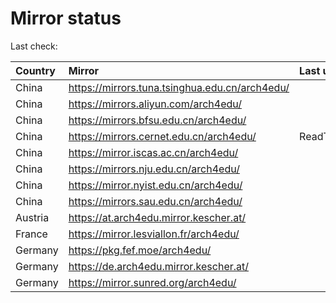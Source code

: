 <script src="./time.js"></script>
# Mirror status
Last check: <script type="text/javascript">localize(1744399155.0867133);</script>

|Country|Mirror|Last update|
|:------|:-----|:----------|
|China|https://mirrors.tuna.tsinghua.edu.cn/arch4edu/|<script type="text/javascript">localize(1744354038);</script>|
|China|https://mirrors.aliyun.com/arch4edu/|<script type="text/javascript">localize(1744354038);</script>|
|China|https://mirrors.bfsu.edu.cn/arch4edu/|<script type="text/javascript">localize(1744354038);</script>|
|China|https://mirrors.cernet.edu.cn/arch4edu/|ReadTimeout|
|China|https://mirror.iscas.ac.cn/arch4edu/|<script type="text/javascript">localize(1744354038);</script>|
|China|https://mirrors.nju.edu.cn/arch4edu/|<script type="text/javascript">localize(1744267563);</script>|
|China|https://mirror.nyist.edu.cn/arch4edu/|<script type="text/javascript">localize(1744354038);</script>|
|China|https://mirrors.sau.edu.cn/arch4edu/|<script type="text/javascript">localize(1731653531);</script>|
|Austria|https://at.arch4edu.mirror.kescher.at/|<script type="text/javascript">localize(1744354038);</script>|
|France|https://mirror.lesviallon.fr/arch4edu/|<script type="text/javascript">localize(1744354038);</script>|
|Germany|https://pkg.fef.moe/arch4edu/|<script type="text/javascript">localize(1744354038);</script>|
|Germany|https://de.arch4edu.mirror.kescher.at/|<script type="text/javascript">localize(1744354038);</script>|
|Germany|https://mirror.sunred.org/arch4edu/|<script type="text/javascript">localize(1744354038);</script>|

<script src="./tablefilter/tablefilter.js"></script>
<script src="./table.js"></script>